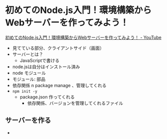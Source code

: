 # 初めてのNode.js入門！環境構築からWebサーバーを作ってみよう！

[初めてのNode.js入門！環境構築からWebサーバーを作ってみよう！ - YouTube](https://www.youtube.com/watch?v=nSXnif14lVo)

- 見てている部分、クライアントサイド（画面）
- サーバーとは？
  - JavaScriptで書ける
- node.jsは自分はインストール済み
- node モジュール
- モジュール: 部品
- 依存関係 n package manage 、管理してくれる
- `npm init -y`
  - package.json 作ってくれる
    - 依存関係、バージョンを管理してくれるファイル

## サーバーを作る
- 